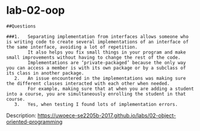 # lab-02-oop
    ##Questions

    ###1.	Separating implementation from interfaces allows someone who is writing code to create several implementations of an interface of the same interface, avoiding a lot of repetition.
            It also helps you fix small things in your program and make small improvements without having to change the rest of the code.
            Implementations are ‘private-packaged’ because the only way you can access a member is with its own package or by a subclass of its class in another package.
       2.	An issue encountered in the implementations was making sure the different classes interacted with each other when needed.
            For example, making sure that at when you are adding a student into a course, you are simultaneously enrolling the student in that course.
       3.	Yes, when testing I found lots of implementation errors.

Description: https://uwoece-se2205b-2017.github.io/labs/02-object-oriented-programming